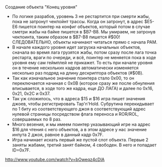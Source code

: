 Создание объекта "Конец уровня"

* По логике разрабов, уровень 3 не рестартится при смерти жабы, пока не затронут чекпойнт трассы. Когда он затронут, в адрес $E5-E6 пишется поинтер на конфиг объектов, который потом в случае сметри жабы на байке пишется в $B7-B8. Мы умираем, не затронув чекпоинта, таким образом в $B7-B8 пишется #$00! СЛЕДОВАТЕЛЬНО, объекты начинают читаться прямо с начала РАМ. 
* В начале каждого уровня идет загрузка начальных объектов, сначала во время лага грузятся жабы, потом сразу после лага точка рестарта, враги по очереди, и всё, поинтер не меняется пока в ходе уровня ему сам геймплей не прикажет. То есть при начале уровня он в течение нескольких кадров автоматически изменяется несколько раз подряд на длину дескриптора объектов (#$0B). 
* Так как изначальное значение поинтера стало 0x00, то он переключается начиная с 0x0B (которое сразу же после обнуления вписывается, в ходе того же кадра, еще ДО ЛАГА) и далее по 0x16, 0x21, 0x2C и 0x37. 
* Так уж сложилось, что в адреса $15 и $16 игра пишет значения джоев, чтобы регистрировать Tap'n'Hold. Субрутина перекидывает по 1 биту из соответствующего джоя в соответствующий адрес нулевой страницы посредством флага переноса и ROR/ROL, совершаемых по 8 раз. 
* Много везения, и мы имеем поинтер указывающий игре на адрес $16 для чтения с него объектов, а в этом адресе у нас значение инпута 2 джоя, равное в данный кадр 0x7F. 
* Игра начинает искать первый же пустой слот объекта. Первые 2 заняты жабами, третий занят байком, 4 свободен. В него и попадает ID=0x7F.

http://www.youtube.com/watch?v=bOweqz4cDlA
